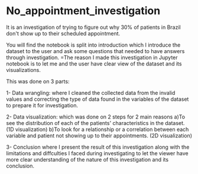 # No_appointment_investigation
It is an investigation of trying to figure out why 30% of patients in Brazil don't show up to their scheduled appointment.

You will find the notebook is split into introduction which I introduce the dataset to the user and ask some questions that needed to have answers through investigation.
  =The reason I made this investigation in Jupyter notebook is to let me and the user have clear view of the dataset and its visualizations.

This was done on 3 parts:

1- Data wrangling: where I cleaned the collected data from the invalid values and correcting the type of data found in the variables of the dataset to prepare it for investigation.

2- Data visualization: which was done on 2 steps for 2 main reasons
  a)To see the distribution of each of the patients' characteristics in the dataset. (1D visualization)
  b)To look for a relationship or a correlation between each variable and patient not showing up to their appointments. (2D visualization)
  
3- Conclusion where I present the result of this investigation along with the limitations and diffculties I faced during investigating 
    to let the viewer have more clear understanding of the nature of this investigation and its conclusion.
 
